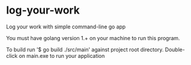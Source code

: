 # log-your-work
Log your work with simple command-line go app

You must have golang version 1.+ on your machine to run this program.

To build run '$ go build ./src/main' against project root directory.
Double-click on main.exe to run your application
